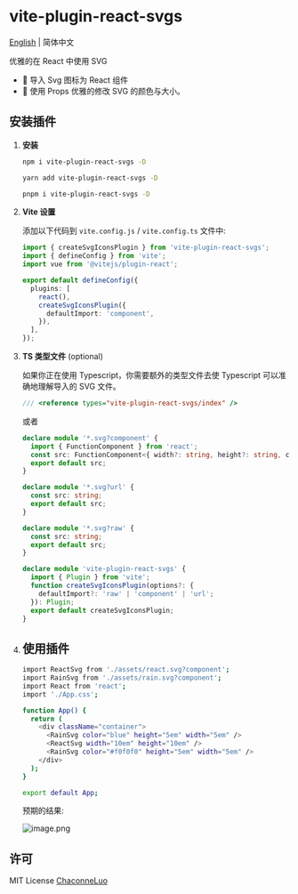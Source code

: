 # vite-plugin-react-svgs

[English](Readme.md) | 简体中文

优雅的在 React 中使用 SVG

- 🌟 导入 Svg 图标为 React 组件
- 🌈 使用 Props 优雅的修改 SVG 的颜色与大小。

## 安装插件

1. **安装**

   ```bash
   npm i vite-plugin-react-svgs -D
   ```

   ```bash
   yarn add vite-plugin-react-svgs -D
   ```

   ```bash
   pnpm i vite-plugin-react-svgs -D
   ```

2. **Vite 设置**

   添加以下代码到 `vite.config.js` / `vite.config.ts` 文件中:

   ```ts
   import { createSvgIconsPlugin } from 'vite-plugin-react-svgs';
   import { defineConfig } from 'vite';
   import vue from '@vitejs/plugin-react';

   export default defineConfig({
     plugins: [
       react(),
       createSvgIconsPlugin({
         defaultImport: 'component',
       }),
     ],
   });
   ```

3. **TS 类型文件** (optional)

   如果你正在使用 Typescript，你需要额外的类型文件去使 Typescript 可以准确地理解导入的 SVG 文件。

    ```ts
    /// <reference types="vite-plugin-react-svgs/index" />
    ```
    或者

    ```ts
    declare module '*.svg?component' {
      import { FunctionComponent } from 'react';
      const src: FunctionComponent<{ width?: string, height?: string, color?: string }>;
      export default src;
    }

    declare module '*.svg?url' {
      const src: string;
      export default src;
    }

    declare module '*.svg?raw' {
      const src: string;
      export default src;
    }

    declare module 'vite-plugin-react-svgs' {
      import { Plugin } from 'vite';
      function createSvgIconsPlugin(options?: {
        defaultImport?: 'raw' | 'component' | 'url';
      }): Plugin;
      export default createSvgIconsPlugin;
    }
   ```

4. ## 使用插件

    ```bash
    import ReactSvg from './assets/react.svg?component';
    import RainSvg from './assets/rain.svg?component';
    import React from 'react';
    import './App.css';

    function App() {
      return (
        <div className="container">
          <RainSvg color="blue" height="5em" width="5em" />
          <ReactSvg width="10em" height="10em" />
          <RainSvg color="#f0f0f0" height="5em" width="5em" />
        </div>
      );
    }

    export default App;
   ```

   预期的结果:

   ![image.png](https://s2.loli.net/2023/03/19/hzbDdH51xVfCOGn.png)

## 许可

MIT License [ChaconneLuo](https://github.com/ChaconneLuo)
